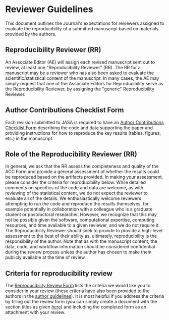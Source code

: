 # Reviewer Guidelines

This document outlines the Journal's expectations for reviewers assigned to evaluate the reproducibility of a submitted manuscript based on materials provided by the authors. 

## Reproducibility Reviewer (RR)

An Associate Editor (AE) will assign each revised manuscript sent out to review, at least one "Reproducibility Reviewer" (RR). The RR for a manuscript may be a reviewer who has also been asked to evaluate the scientific/statistical content of the manuscript. In many cases, the AE may simply request that one of the Associate Editors for Reproducibility serve as the Reproducibility Reviewer, by assigning the "generic" Reproducibility Reviewer. 

## Author Contributions Checklist Form

Each revision submitted to JASA is required to have an [Author Contributions Checklist Form](acc.md) describing the code and data supporting the paper and providing instructions for how to reproduce the key results (tables, figures, etc.) in the manuscript. 

## Role of the Reproducibility Reviewer (RR)

In general, we ask that the RR assess the completeness and quality of the ACC Form and provide a general assessment of whether the results could be reproduced based on the artifacts provided. In making your assessment, please consider the criteria for reproducibility below. While detailed comments on specifics of the code and data are welcome, as with reviewing of the statistical content, we do not expect the reviewer to evaluate all of the details. We enthusiastically welcome reviewers attempting to run the code and reproduce the results themselves, for example potentially in collaboration with a colleague who is a graduate student or postdoctoral researcher. However, we recognize that this may not be possible given the software, computational expertise, computing resources, and time available to a given reviewer, and we do not require it. The Reproducibility Reviewer should seek to provide to provide a high-level assessment to the best of their ability as, ultimately, reproducibility is the responsibility of the author. Note that as with the manuscript content, the data, code, and workflow information should be considered confidential during the review process unless the author has chosen to make them publicly available at the time of review.

## Criteria for reproducibility review

The [Reproducibility Review Form](review-form) lists the criteria we would like you to consider in your  review (these criteria have also been provided to the authors in the [author guidelines](author-guidelines)). It is most helpful if you address the criteria by filling out the review form (you can simply create a document with the section titles as given [here](review-form)) and including the completed form as an attachment with your review. 

